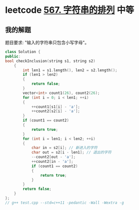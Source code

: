 # leetcode [567. 字符串的排列](https://leetcode-cn.com/problems/permutation-in-string/) 中等



## 我的解题

题目要求: "输入的字符串只包含小写字母"。

```C++
class Solution {
public:
bool checkInclusion(string s1, string s2)
	{
		int len1 = s1.length(), len2 = s2.length();
		if (len1 > len2)
		{
			return false;
		}
		vector<int> count1(26), count2(26);
		for (int i = 0; i < len1; ++i)
		{
			++count1[s1[i] - 'a'];
			++count2[s2[i] - 'a'];
		}
		if (count1 == count2)
		{
			return true;
		}
		for (int i = len1; i < len2; ++i)
		{
			char in = s2[i]; // 新进入的字符
			char out = s2[i - len1]; // 退出的字符
			--count2[out - 'a'];
			++count2[in - 'a'];
			if (count1 == count2)
			{
				return true;
			}
		}
		return false;
	}
};
// g++ test.cpp --std=c++11 -pedantic -Wall -Wextra -g

```

